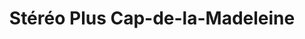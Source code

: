 ---
title: "Stéréo Plus Cap-de-la-Madeleine"
url: /trois-rivieres/stereo-plus-cap-de-la-madeleine/
shop: electronics
---